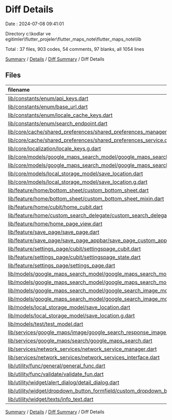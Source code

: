 # Diff Details

Date : 2024-07-08 09:41:01

Directory c:\\kodlar ve egitimler\\flutter_projeler\\flutter_maps_note\\flutter_maps_note\\lib

Total : 37 files,  903 codes, 54 comments, 97 blanks, all 1054 lines

[Summary](results.md) / [Details](details.md) / [Diff Summary](diff.md) / Diff Details

## Files
| filename | language | code | comment | blank | total |
| :--- | :--- | ---: | ---: | ---: | ---: |
| [lib/constants/enum/api_keys.dart](/lib/constants/enum/api_keys.dart) | Dart | 13 | 0 | 2 | 15 |
| [lib/constants/enum/base_url.dart](/lib/constants/enum/base_url.dart) | Dart | 11 | 0 | 2 | 13 |
| [lib/constants/enum/locale_cache_keys.dart](/lib/constants/enum/locale_cache_keys.dart) | Dart | 1 | 0 | 1 | 2 |
| [lib/constants/enum/search_endpoint.dart](/lib/constants/enum/search_endpoint.dart) | Dart | 30 | 1 | 4 | 35 |
| [lib/core/cache/shared_preferences/shared_preferences_manager.dart](/lib/core/cache/shared_preferences/shared_preferences_manager.dart) | Dart | 2 | 2 | 2 | 6 |
| [lib/core/cache/shared_preferences/shared_preferences_service.dart](/lib/core/cache/shared_preferences/shared_preferences_service.dart) | Dart | 13 | 0 | 1 | 14 |
| [lib/core/localization/locale_keys.g.dart](/lib/core/localization/locale_keys.g.dart) | Dart | 12 | 0 | 0 | 12 |
| [lib/core/models/google_maps_search_model/google_maps_search_model.dart](/lib/core/models/google_maps_search_model/google_maps_search_model.dart) | Dart | -233 | -1 | -59 | -293 |
| [lib/core/models/google_maps_search_model/google_maps_search_model.g.dart](/lib/core/models/google_maps_search_model/google_maps_search_model.g.dart) | Dart | -96 | -4 | -19 | -119 |
| [lib/core/models/local_storage_model/save_location.dart](/lib/core/models/local_storage_model/save_location.dart) | Dart | -22 | -1 | -9 | -32 |
| [lib/core/models/local_storage_model/save_location.g.dart](/lib/core/models/local_storage_model/save_location.g.dart) | Dart | -42 | -4 | -8 | -54 |
| [lib/feature/home/bottom_sheet/custom_bottom_sheet.dart](/lib/feature/home/bottom_sheet/custom_bottom_sheet.dart) | Dart | 9 | -18 | 0 | -9 |
| [lib/feature/home/bottom_sheet/custom_bottom_sheet_mixin.dart](/lib/feature/home/bottom_sheet/custom_bottom_sheet_mixin.dart) | Dart | -2 | 0 | -4 | -6 |
| [lib/feature/home/cubit/home_cubit.dart](/lib/feature/home/cubit/home_cubit.dart) | Dart | 105 | 8 | 5 | 118 |
| [lib/feature/home/custom_search_delegate/custom_search_delegate.dart](/lib/feature/home/custom_search_delegate/custom_search_delegate.dart) | Dart | 129 | 17 | 14 | 160 |
| [lib/feature/home/home_page_view.dart](/lib/feature/home/home_page_view.dart) | Dart | 36 | 35 | 4 | 75 |
| [lib/feature/save_page/save_page.dart](/lib/feature/save_page/save_page.dart) | Dart | 19 | 1 | 1 | 21 |
| [lib/feature/save_page/save_page_appbar/save_page_custom_appbar.dart](/lib/feature/save_page/save_page_appbar/save_page_custom_appbar.dart) | Dart | -8 | 0 | -1 | -9 |
| [lib/feature/settings_page/cubit/settingspage_cubit.dart](/lib/feature/settings_page/cubit/settingspage_cubit.dart) | Dart | 7 | 0 | 5 | 12 |
| [lib/feature/settings_page/cubit/settingspage_state.dart](/lib/feature/settings_page/cubit/settingspage_state.dart) | Dart | 6 | 1 | 6 | 13 |
| [lib/feature/settings_page/settings_page.dart](/lib/feature/settings_page/settings_page.dart) | Dart | 61 | 1 | 3 | 65 |
| [lib/models/google_maps_search_model/google_maps_search_model.dart](/lib/models/google_maps_search_model/google_maps_search_model.dart) | Dart | 240 | 0 | 51 | 291 |
| [lib/models/google_maps_search_model/google_maps_search_model.g.dart](/lib/models/google_maps_search_model/google_maps_search_model.g.dart) | Dart | 96 | 4 | 19 | 119 |
| [lib/models/google_maps_search_model/google_search_image_model.dart](/lib/models/google_maps_search_model/google_search_image_model.dart) | Dart | 29 | 1 | 10 | 40 |
| [lib/models/google_maps_search_model/google_search_image_model.g.dart](/lib/models/google_maps_search_model/google_search_image_model.g.dart) | Dart | 11 | 4 | 5 | 20 |
| [lib/models/local_storage_model/save_location.dart](/lib/models/local_storage_model/save_location.dart) | Dart | 28 | 1 | 12 | 41 |
| [lib/models/local_storage_model/save_location.g.dart](/lib/models/local_storage_model/save_location.g.dart) | Dart | 48 | 4 | 8 | 60 |
| [lib/models/test/test_model.dart](/lib/models/test/test_model.dart) | Dart | 239 | 0 | 32 | 271 |
| [lib/services/google_maps/image/google_search_response_image.dart](/lib/services/google_maps/image/google_search_response_image.dart) | Dart | 11 | 1 | 2 | 14 |
| [lib/services/google_maps/search/google_maps_search.dart](/lib/services/google_maps/search/google_maps_search.dart) | Dart | 11 | 0 | 2 | 13 |
| [lib/services/network_services/network_service_manager.dart](/lib/services/network_services/network_service_manager.dart) | Dart | 42 | 0 | 4 | 46 |
| [lib/services/network_services/network_services_interface.dart](/lib/services/network_services/network_services_interface.dart) | Dart | 12 | 1 | 5 | 18 |
| [lib/utility/func/general/general_func.dart](/lib/utility/func/general/general_func.dart) | Dart | 69 | 0 | -1 | 68 |
| [lib/utility/func/validate/validate_fun.dart](/lib/utility/func/validate/validate_fun.dart) | Dart | 2 | 0 | -2 | 0 |
| [lib/utility/widget/alert_dialog/detail_dialog.dart](/lib/utility/widget/alert_dialog/detail_dialog.dart) | Dart | 15 | 0 | 0 | 15 |
| [lib/utility/widget/dropdown_button_formfield/custom_dropdown_button_form_field.dart](/lib/utility/widget/dropdown_button_formfield/custom_dropdown_button_form_field.dart) | Dart | 1 | 0 | 0 | 1 |
| [lib/utility/widget/texts/info_text.dart](/lib/utility/widget/texts/info_text.dart) | Dart | -2 | 0 | 0 | -2 |

[Summary](results.md) / [Details](details.md) / [Diff Summary](diff.md) / Diff Details